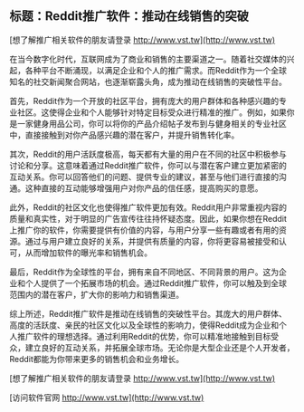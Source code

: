 ## **标题：Reddit推广软件：推动在线销售的突破**

[想了解推广相关软件的朋友请登录 http://www.vst.tw](http://www.vst.tw)

在当今数字化时代，互联网成为了商业和销售的主要渠道之一。随着社交媒体的兴起，各种平台不断涌现，以满足企业和个人的推广需求。而Reddit作为一个全球知名的社交新闻聚合网站，也逐渐崭露头角，成为推动在线销售的突破性平台。

首先，Reddit作为一个开放的社区平台，拥有庞大的用户群体和各种感兴趣的专业社区。这使得企业和个人能够针对特定目标受众进行精准的推广。例如，如果你是一家健身用品公司，你可以将你的产品介绍帖子发布到与健身相关的专业社区中，直接接触到对你产品感兴趣的潜在客户，并提升销售转化率。

其次，Reddit的用户活跃度极高，每天都有大量的用户在不同的社区中积极参与讨论和分享。这意味着通过Reddit推广软件，你可以与潜在客户建立更加紧密的互动关系。你可以回答他们的问题、提供专业的建议，甚至与他们进行直接的沟通。这种直接的互动能够增强用户对你产品的信任感，提高购买的意愿。

此外，Reddit的社区文化也使得推广软件更加有效。Reddit用户非常重视内容的质量和真实性，对于明显的广告宣传往往持怀疑态度。因此，如果你想在Reddit上推广你的软件，你需要提供有价值的内容，与用户分享一些有趣或者有用的资源。通过与用户建立良好的关系，并提供有质量的内容，你将更容易被接受和认可，从而增加软件的曝光率和销售机会。

最后，Reddit作为全球性的平台，拥有来自不同地区、不同背景的用户。这为企业和个人提供了一个拓展市场的机会。通过Reddit推广软件，你可以触及到全球范围内的潜在客户，扩大你的影响力和销售渠道。

综上所述，Reddit推广软件是推动在线销售的突破性平台。其庞大的用户群体、高度的活跃度、亲民的社区文化以及全球性的影响力，使得Reddit成为企业和个人推广软件的理想选择。通过利用Reddit的优势，你可以精准地接触到目标受众，建立良好的互动关系，并拓展全球市场。无论你是大型企业还是个人开发者，Reddit都能为你带来更多的销售机会和业务增长。

[想了解推广相关软件的朋友请登录 http://www.vst.tw](http://www.vst.tw)


[访问软件官网 http://www.vst.tw](http://www.vst.tw)
